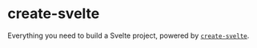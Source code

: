 # create-svelte

Everything you need to build a Svelte project, powered by [`create-svelte`](https://github.com/sveltejs/kit/tree/master/packages/create-svelte).


